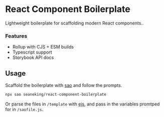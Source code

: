 # React Component Boilerplate

Lightweight boilerplate for scaffolding modern React components..

### Features

- Rollup with CJS + ESM builds
- Typescript support
- Storybook API docs


## Usage

Scaffold the boilerplate with [sao](https://saojs.org/) and follow the prompts.

```sh
npx sao seaneking/react-component-boilerplate
```

Or parse the files in `/template` with [ejs](https://ejs.co/), and pass in the variables promtped for in `/saofile.js`.